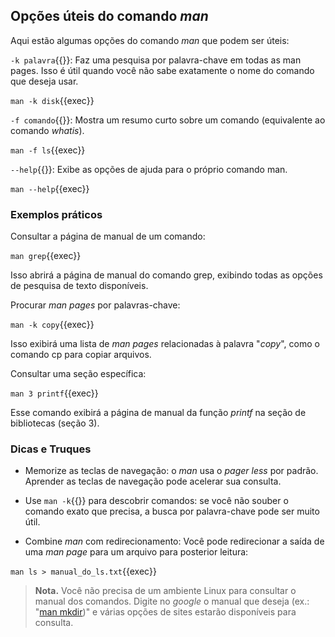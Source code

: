 ## Opções úteis do comando _man_
Aqui estão algumas opções do comando _man_ que podem ser úteis:

`-k palavra`{{}}: Faz uma pesquisa por palavra-chave em todas as man pages. Isso é útil quando você não sabe exatamente o nome do comando que deseja usar.

`man -k disk`{{exec}}

`-f comando`{{}}: Mostra um resumo curto sobre um comando (equivalente ao comando _whatis_).

`man -f ls`{{exec}}

`--help`{{}}: Exibe as opções de ajuda para o próprio comando man.

`man --help`{{exec}}

### Exemplos práticos

Consultar a página de manual de um comando:

`man grep`{{exec}}

Isso abrirá a página de manual do comando grep, exibindo todas as opções de pesquisa de texto disponíveis.

Procurar _man pages_ por palavras-chave:

`man -k copy`{{exec}}

Isso exibirá uma lista de _man pages_ relacionadas à palavra "_copy_", como o comando cp para copiar arquivos.

Consultar uma seção específica:

`man 3 printf`{{exec}}

Esse comando exibirá a página de manual da função _printf_ na seção de bibliotecas (seção 3).

### Dicas e Truques
- Memorize as teclas de navegação: o _man_ usa o _pager less_ por padrão. Aprender as teclas de navegação pode acelerar sua consulta.

- Use `man -k`{{}} para descobrir comandos: se você não souber o comando exato que precisa, a busca por palavra-chave pode ser muito útil.

- Combine _man_ com redirecionamento: Você pode redirecionar a saída de uma _man page_ para um arquivo para posterior leitura:

`man ls > manual_do_ls.txt`{{exec}}

>**Nota.** Você não precisa de um ambiente Linux para consultar o manual dos comandos. Digite no _google_ o manual que deseja (ex.: "[man mkdir](https://www.google.com/search?q=man+mkdir))" e várias opções de sites estarão disponíveis para consulta.
